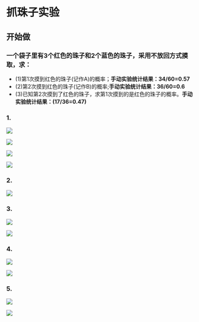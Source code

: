 # 抓珠子实验

## 开始做

### 一个袋子里有3个红色的珠子和2个蓝色的珠子，采用不放回方式摸取，求：
- (1)第1次摸到红色的珠子(记作A)的概率；**手动实验统计结果：34/60=0.57**
- (2)第2次摸到红色的珠子(记作B)的概率;**手动实验统计结果：36/60=0.6**
- (3)已知第2次摸到了红色的珠子，求第1次摸到的是红色的珠子的概率。**手动实验统计结果：(17/36=0.47)**

### 1.

![](/images/概率/抓珠子实验和贝叶斯公式/实验场景.jpg)

![](/images/概率/抓珠子实验和贝叶斯公式/抓珠子实验的统计_1.jpg)

![](/images/概率/抓珠子实验和贝叶斯公式/抓珠子实验的统计_2.jpg)

![](/images/概率/抓珠子实验和贝叶斯公式/1a1.jpg)

### 2.

![](/images/概率/抓珠子实验和贝叶斯公式/2a1.jpg)

### 3.

![](/images/概率/抓珠子实验和贝叶斯公式/3a1.jpg)

![](/images/概率/抓珠子实验和贝叶斯公式/3a2.jpg)

### 4.

![](/images/概率/抓珠子实验和贝叶斯公式/4a1.jpg)

![](/images/概率/抓珠子实验和贝叶斯公式/4a2.jpg)

### 5.

![](/images/概率/抓珠子实验和贝叶斯公式/5a1.jpg)

![](/images/概率/抓珠子实验和贝叶斯公式/5a2.jpg)